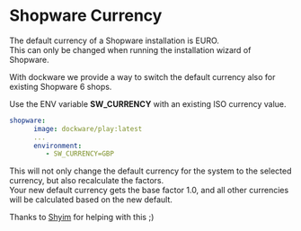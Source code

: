 # Shopware Currency

The default currency of a Shopware installation is EURO.  
This can only be changed when running the installation wizard of Shopware.

With dockware we provide a way to switch the default currency also for existing Shopware 6 shops.

Use the ENV variable **SW\_CURRENCY** with an existing ISO currency value.

```yaml
shopware:
      image: dockware/play:latest
      ...
      environment:
         - SW_CURRENCY=GBP
```

This will not only change the default currency for the system to the selected currency, but also recalculate the factors.  
Your new default currency gets the base factor 1.0, and all other currencies will be calculated based on the new default.

Thanks to [Shyim](https://github.com/shyim) for helping with this ;\)

